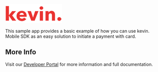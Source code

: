 ![kevin.](../../images/logo.png)

This sample app provides a basic example of how you can use kevin. Mobile SDK as an easy solution to initiate a payment
with card.

## More Info

Visit our [Developer Portal](https://developer.kevin.eu/home/mobile-sdk) for more information and full documentation.
